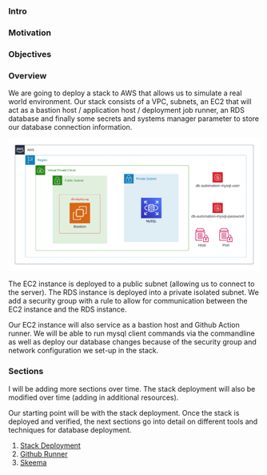 ### Intro


### Motivation


### Objectives

### Overview

We are going to deploy a stack to AWS that allows us to simulate a real world environment.  Our stack consists of a VPC, 
subnets, an EC2 that will act as a bastion host / application host / deployment job runner, an RDS database and finally 
some secrets and systems manager parameter to store our database connection information. 

![](docs/images/aws-stack.png)

The EC2 instance is deployed to a public subnet (allowing us to connect to the server).  The RDS instance is deployed into 
a private isolated subnet.  We add a security group with a rule to allow for communication between the EC2 instance and
the RDS instance.  

Our EC2 instance will also service as a bastion host and Github Action runner.  We will be able to run mysql client commands
via the commandline as well as deploy our database changes because of the security group and network configuration we set-up in the 
stack.  

### Sections

I will be adding more sections over time.  The stack deployment will also be modified over time (adding in additional resources).  

Our starting point will be with the stack deployment.  Once the stack is deployed and verified, the next sections go into 
detail on different tools and techniques for database deployment.  

1. [Stack Deployment](stack/Stack-Deployment.md)
2. [Github Runner](.github/Runner.md)
3. [Skeema](skeema/Skeema.md)
